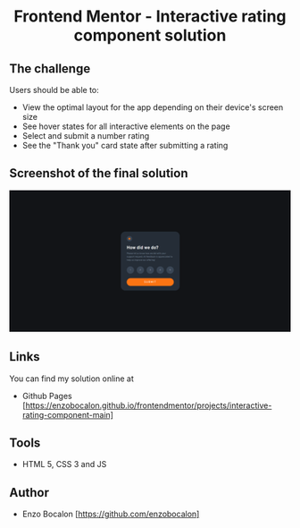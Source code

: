 <h1 align="center">Frontend Mentor - Interactive rating component solution</h1>

## The challenge

Users should be able to:

- View the optimal layout for the app depending on their device's screen size
- See hover states for all interactive elements on the page
- Select and submit a number rating
- See the "Thank you" card state after submitting a rating

## Screenshot of the final solution

<img src="./images/finalsolution.png">

## Links
You can find my solution online at

- Github Pages [https://enzobocalon.github.io/frontendmentor/projects/interactive-rating-component-main]

## Tools

- HTML 5, CSS 3 and JS

## Author

- Enzo Bocalon [https://github.com/enzobocalon]